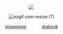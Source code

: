 <p align="center"

![.](https://komarev.com/ghpvc/?username=itarinn&color=507987&label=people)

<p align="center"


![ezgif com-resize (7)](https://github.com/user-attachments/assets/2dbc159a-d08d-477d-83c7-8666d683da0d)


<p align="center"

[strawpage](https://angelshots.straw.page)ㅤㅤㅤㅤ[atabook](https://5pawn.atabook.org)

</p
